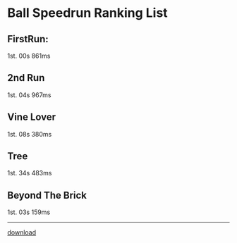 # Ball Speedrun Ranking List

## FirstRun:

1st. 00s 861ms

## 2nd Run

1st. 04s 967ms

## Vine Lover

1st. 08s 380ms

## Tree

1st. 34s 483ms

## Beyond The Brick

1st. 03s 159ms

------

[download](https://github.com/ballspeedrun/ballspeedrun.github.io/tree/main/Ball)
